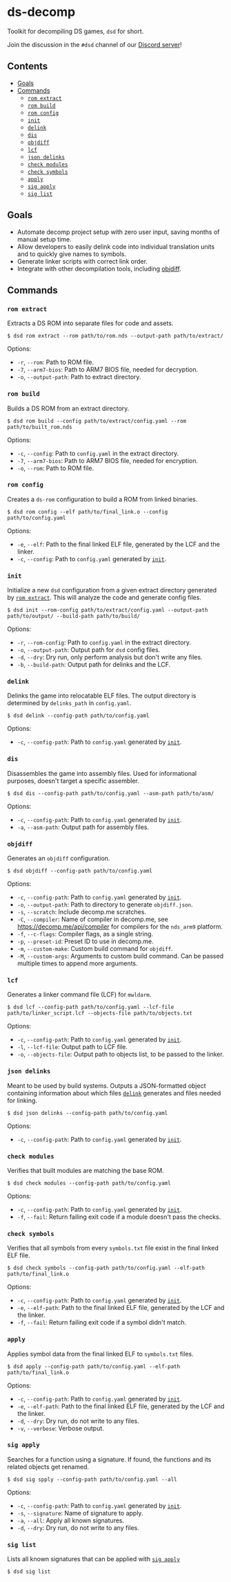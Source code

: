 # ds-decomp
Toolkit for decompiling DS games, `dsd` for short.

Join the discussion in the `#dsd` channel of our [Discord server](https://discord.gg/gwN6M3HQrA)!

## Contents
- [Goals](#goals)
- [Commands](#commands)
    - [`rom extract`](#rom-extract)
    - [`rom build`](#rom-build)
    - [`rom config`](#rom-config)
    - [`init`](#init)
    - [`delink`](#delink)
    - [`dis`](#dis)
    - [`objdiff`](#objdiff)
    - [`lcf`](#lcf)
    - [`json delinks`](#json-delinks)
    - [`check modules`](#check-modules)
    - [`check symbols`](#check-symbols)
    - [`apply`](#apply)
    - [`sig apply`](#sig-apply)
    - [`sig list`](#sig-list)

## Goals
- Automate decomp project setup with zero user input, saving months of manual setup time.
- Allow developers to easily delink code into individual translation units and to quickly give names to symbols.
- Generate linker scripts with correct link order.
- Integrate with other decompilation tools, including [objdiff](https://github.com/encounter/objdiff).

## Commands

### `rom extract`

Extracts a DS ROM into separate files for code and assets.

```shell
$ dsd rom extract --rom path/to/rom.nds --output-path path/to/extract/
```

Options:
- `-r`, `--rom`: Path to ROM file.
- `-7`, `--arm7-bios`: Path to ARM7 BIOS file, needed for decryption.
- `-o`, `--output-path`: Path to extract directory.

### `rom build`

Builds a DS ROM from an extract directory.

```shell
$ dsd rom build --config path/to/extract/config.yaml --rom path/to/built_rom.nds
```

Options:
- `-c`, `--config`: Path to `config.yaml` in the extract directory.
- `-7`, `--arm7-bios`: Path to ARM7 BIOS file, needed for encryption.
- `-o`, `--rom`: Path to ROM file.

### `rom config`

Creates a `ds-rom` configuration to build a ROM from linked binaries.

```shell
$ dsd rom config --elf path/to/final_link.o --config path/to/config.yaml
```

Options:
- `-e`, `--elf`: Path to the final linked ELF file, generated by the LCF and the linker.
- `-c`, `--config`: Path to `config.yaml` generated by [`init`](#init).

### `init`

Initialize a new `dsd` configuration from a given extract directory generated by [`rom extract`](#rom-extract). This will analyze the code and generate config files.

```shell
$ dsd init --rom-config path/to/extract/config.yaml --output-path path/to/output/ --build-path path/to/build/
```

Options:
- `-r`, `--rom-config`: Path to `config.yaml` in the extract directory.
- `-o`, `--output-path`: Output path for `dsd` config files.
- `-d`, `--dry`: Dry run, only perform analysis but don't write any files.
- `-b`, `--build-path`: Output path for delinks and the LCF.

### `delink`

Delinks the game into relocatable ELF files. The output directory is determined by `delinks_path` in `config.yaml`.

```shell
$ dsd delink --config-path path/to/config.yaml
```

Options:
- `-c`, `--config-path`: Path to `config.yaml` generated by [`init`](#init).

### `dis`

Disassembles the game into assembly files. Used for informational purposes, doesn't target a specific assembler.

```shell
$ dsd dis --config-path path/to/config.yaml --asm-path path/to/asm/
```

Options:
- `-c`, `--config-path`: Path to `config.yaml` generated by [`init`](#init).
- `-a`, `--asm-path`: Output path for assembly files.

### `objdiff`

Generates an `objdiff` configuration.

```shell
$ dsd objdiff --config-path path/to/config.yaml
```

Options:
- `-c`, `--config-path`: Path to `config.yaml` generated by [`init`](#init).
- `-o`, `--output-path`: Path to directory to generate `objdiff.json`.
- `-s`, `--scratch`: Include decomp.me scratches.
- `-C`, `--compiler`: Name of compiler in decomp.me, see https://decomp.me/api/compiler for compilers for the `nds_arm9` platform.
- `-f`, `--c-flags`: Compiler flags, as a single string.
- `-p`, `--preset-id`: Preset ID to use in decomp.me.
- `-m`, `--custom-make`: Custom build command for `objdiff`.
- `-M`, `--custom-args`: Arguments to custom build command. Can be passed multiple times to append more arguments.

### `lcf`

Generates a linker command file (LCF) for `mwldarm`.

```shell
$ dsd lcf --config-path path/to/config.yaml --lcf-file path/to/linker_script.lcf --objects-file path/to/objects.txt
```

Options:
- `-c`, `--config-path`: Path to `config.yaml` generated by [`init`](#init).
- `-l`, `--lcf-file`: Output path to LCF file.
- `-o`, `--objects-file`: Output path to objects list, to be passed to the linker.

### `json delinks`

Meant to be used by build systems. Outputs a JSON-formatted object containing information about which files [`delink`](#delink) generates and files needed for linking.

```shell
$ dsd json delinks --config-path path/to/config.yaml
```

Options:
- `-c`, `--config-path`: Path to `config.yaml` generated by [`init`](#init).

### `check modules`

Verifies that built modules are matching the base ROM.

```shell
$ dsd check modules --config-path path/to/config.yaml
```

Options:
- `-c`, `--config-path`: Path to `config.yaml` generated by [`init`](#init).
- `-f`, `--fail`: Return failing exit code if a module doesn't pass the checks.

### `check symbols`

Verifies that all symbols from every `symbols.txt` file exist in the final linked ELF file.

```shell
$ dsd check symbols --config-path path/to/config.yaml --elf-path path/to/final_link.o
```

Options:
- `-c`, `--config-path`: Path to `config.yaml` generated by [`init`](#init).
- `-e`, `--elf-path`: Path to the final linked ELF file, generated by the LCF and the linker.
- `-f`, `--fail`: Return failing exit code if a symbol didn't match.

### `apply`

Applies symbol data from the final linked ELF to `symbols.txt` files.

```shell
$ dsd apply --config-path path/to/config.yaml --elf-path path/to/final_link.o
```

Options:
- `-c`, `--config-path`: Path to `config.yaml` generated by [`init`](#init).
- `-e`, `--elf-path`: Path to the final linked ELF file, generated by the LCF and the linker.
- `-d`, `--dry`: Dry run, do not write to any files.
- `-v`, `--verbose`: Verbose output.

### `sig apply`

Searches for a function using a signature. If found, the functions and its related objects get renamed.

```shell
$ dsd sig spply --config-path path/to/config.yaml --all
```

Options:
- `-c`, `--config-path`: Path to `config.yaml` generated by [`init`](#init).
- `-s`, `--signature`: Name of signature to apply.
- `-a`, `--all`: Apply all known signatures.
- `-d`, `--dry`: Dry run, do not write to any files.

### `sig list`

Lists all known signatures that can be applied with [`sig apply`](#sig-apply)

```shell
$ dsd sig list
```
